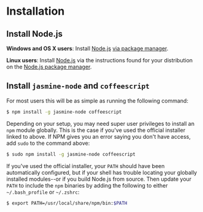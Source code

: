 # Installation

## Install Node.js

**Windows and OS X users**: Install [Node.js][node] [via package manager][node-download].

**Linux users**: Install [Node.js][node] via the instructions found for your distribution on the [Node.js package manager][linstall].

## Install `jasmine-node` and `coffeescript`

For most users this will be as simple as running the following command:

```bash
$ npm install -g jasmine-node coffeescript
```

Depending on your setup, you may need super user privileges to install an `npm` module globally.
This is the case if you've used the official installer linked to above.
If NPM gives you an error saying you don't have access, add `sudo` to the command above:

```bash
$ sudo npm install -g jasmine-node coffeescript
```

If you've used the official installer, your `PATH` should have been automatically configured, but if your shell has trouble locating your globally installed modules--or if you build Node.js from source.
Then update your `PATH` to include the `npm` binaries by adding the following to either `~/.bash_profile` or `~/.zshrc`:

```bash
$ export PATH=/usr/local/share/npm/bin:$PATH
```

[node]: http://nodejs.org/
[node-download]: https://nodejs.org/en/download
[linstall]: https://nodejs.org/en/download/package-manager
